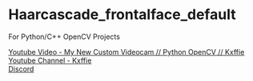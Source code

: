 # Haarcascade_frontalface_default

For Python/C++ OpenCV Projects

[Youtube Video - My New Custom Videocam // Python OpenCV // Kxffie](https://bit.ly/3a2bkJO)<br />
[Youtube Channel - Kxffie](https://bit.ly/3lRgN8V)<br />
[Discord](https://bit.ly/38Le2mN)<br />
